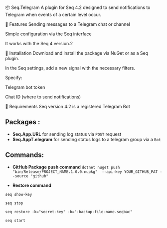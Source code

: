 📦 Seq.Telegram
A plugin for Seq 4.2 designed to send notifications to Telegram when events of a certain level occur.

🔧 Features
Sending messages to a Telegram chat or channel

Simple configuration via the Seq interface

It works with the Seq 4 version.2

🚀 Installation
Download and install the package via NuGet or as a Seq plugin.

In the Seq settings, add a new signal with the necessary filters.

Specify:

Telegram bot token

Chat ID (where to send notifications)

📌 Requirements
Seq version 4.2
is a registered Telegram Bot

## Packages :
* **Seq.App.URL** for sending log status via `POST` request
* **Seq.AppT.elegram** for sending status logs to a telegram group via a `Bot`

## Commands: 
* **GitHub Package push command** `dotnet nuget push "bin/Release/PROJECT_NAME.1.0.0.nupkg"  --api-key YOUR_GITHUB_PAT --source "github" `

* **Restore command** 

`seq show-key`

`seq stop`

`seq restore -k="secret-key" -b="-backup-file-name.seqbac"`

`seq start`
